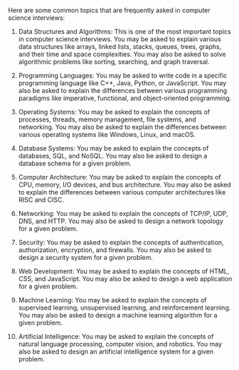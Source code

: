 Here are some common topics that are frequently asked in computer science interviews:

1. Data Structures and Algorithms: This is one of the most important topics in computer science interviews. You may be asked to explain various data structures like arrays, linked lists, stacks, queues, trees, graphs, and their time and space complexities. You may also be asked to solve algorithmic problems like sorting, searching, and graph traversal.

2. Programming Languages: You may be asked to write code in a specific programming language like C++, Java, Python, or JavaScript. You may also be asked to explain the differences between various programming paradigms like imperative, functional, and object-oriented programming.

3. Operating Systems: You may be asked to explain the concepts of processes, threads, memory management, file systems, and networking. You may also be asked to explain the differences between various operating systems like Windows, Linux, and macOS.

4. Database Systems: You may be asked to explain the concepts of databases, SQL, and NoSQL. You may also be asked to design a database schema for a given problem.

5. Computer Architecture: You may be asked to explain the concepts of CPU, memory, I/O devices, and bus architecture. You may also be asked to explain the differences between various computer architectures like RISC and CISC.

6. Networking: You may be asked to explain the concepts of TCP/IP, UDP, DNS, and HTTP. You may also be asked to design a network topology for a given problem.

7. Security: You may be asked to explain the concepts of authentication, authorization, encryption, and firewalls. You may also be asked to design a security system for a given problem.

8. Web Development: You may be asked to explain the concepts of HTML, CSS, and JavaScript. You may also be asked to design a web application for a given problem.

9. Machine Learning: You may be asked to explain the concepts of supervised learning, unsupervised learning, and reinforcement learning. You may also be asked to design a machine learning algorithm for a given problem.

10. Artificial Intelligence: You may be asked to explain the concepts of natural language processing, computer vision, and robotics. You may also be asked to design an artificial intelligence system for a given problem.